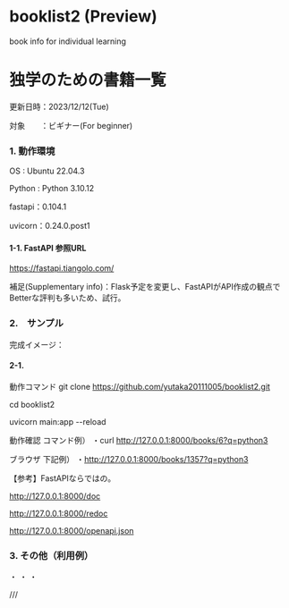 # booklist2 (Preview)
book info for individual learning

# 独学のための書籍一覧
更新日時：2023/12/12(Tue)

対象　　：ビギナー(For beginner)



### 1. 動作環境
OS     : Ubuntu 22.04.3 

Python : Python 3.10.12

fastapi：0.104.1

uvicorn：0.24.0.post1

#### 1-1. FastAPI 参照URL
https://fastapi.tiangolo.com/

補足(Supplementary info)：Flask予定を変更し、FastAPIがAPI作成の観点でBetterな評判も多いため、試行。





### 2.　サンプル

完成イメージ：

#### 2-1.
動作コマンド
git clone https://github.com/yutaka20111005/booklist2.git

cd booklist2

uvicorn main:app --reload


動作確認
コマンド例）
・curl http://127.0.0.1:8000/books/6?q=python3

ブラウザ 下記例）
・http://127.0.0.1:8000/books/1357?q=python3


【参考】FastAPIならではの。

http://127.0.0.1:8000/doc

http://127.0.0.1:8000/redoc

http://127.0.0.1:8000/openapi.json


### 3. その他（利用例）

・
・
・

///
